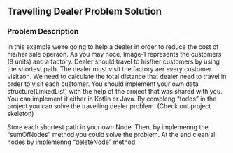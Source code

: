 ## Travelling Dealer Problem Solution

### Problem Description

In this example we’re going to help a dealer in order to reduce the cost of his/her sale operaon.
As you may noce, Image‑1 represents the customers (8 units) and a factory. 
Dealer should travel to his/her customers by using the shortest path. The dealer must visit the factory aer every customer visitaon.
We need to calculate the total distance that dealer need to travel in order to visit each customer.
You should implement your own data structure(LinkedList) with the help of the project that was shared with you.
You can implement it either in Kotlin or Java. By compleng “todos” in the project you can solve the travelling
dealer problem. (Check out project skeleton)

Store each shortest path in your own Node. Then, by implemenng the “sumOfNodes” method you could
solve the problem. At the end clean all nodes by implemenng “deleteNode” method.

